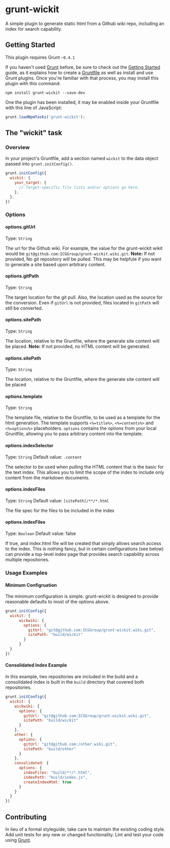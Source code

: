 # grunt-wickit

A simple plugin to generate static html from a Github wiki repo, including an index for search capability.

## Getting Started

This plugin requires Grunt `~0.4.1`

If you haven't used [Grunt](http://gruntjs.com/) before, be sure to check out the [Getting Started](http://gruntjs.com/getting-started) guide, as it explains how to create a [Gruntfile](http://gruntjs.com/sample-gruntfile) as well as install and use Grunt plugins. Once you're familiar with that process, you may install this plugin with this command:

```shell
npm install grunt-wickit --save-dev
```

One the plugin has been installed, it may be enabled inside your Gruntfile with this line of JavaScript:

```js
grunt.loadNpmTasks('grunt-wickit');
```

## The "wickit" task

### Overview
In your project's Gruntfile, add a section named `wickit` to the data object passed into `grunt.initConfig()`.

```js
grunt.initConfig({
  wickit: {
    your_target: {
      // Target-specific file lists and/or options go here.
    },
  },
})
```

### Options

#### options.gitUrl
Type: `String`

The url for the Github wiki.  For example, the value for the grunt-wickit wikit would be ```git@github.com:ICGGroup/grunt-wickit.wiki.git```.  **Note:** If not provided, No git repository will be pulled.  This may be helpfule if you want to generate a site based upon arbitrary content.

#### options.gitPath
Type: `String`

The target location for the git pull.  Also, the location used as the source for the conversion.  Even if ```gitUrl``` is not provided, files located in ```gitPath``` will still be converted. 


#### options.sitePath
Type: `String`

The location, relative to the Gruntfile, where the generate site content will be placed.  **Note:** If not provided, no HTML content will be generated.

#### options.sitePath
Type: `String`

The location, relative to the Gruntfile, where the generate site content will be placed

#### options.template
Type: `String`

The template file, relative to the Gruntfile, to be used as a template for the html generation.  The template supports ```<%=title%>```, ```<%=contents%>``` and ```<%=options%>``` placeholders.  ```options``` contains the options from your local Gruntfile, allowing you to pass arbitrary content into the template.

#### options.indexSelector
Type: `String`
Default value: `.content`

The selector to be used when pulling the HTML content that is the basic for the text index.  This allows you to limit the scope of the index to include only content from the markdown documents.

#### options.indexFiles
Type: `String`
Default value: `[sitePath]/**/*.html`

The file spec for the files to be included in the index

#### options.indexFiles
Type: `Boolean`
Default value: false

If true, and index.html file will be created that simply allows search access to the index.  This is nothing fancy, but in certain configurations (see below) can provide a top-level index page that provides search capability across multiple repositories.


### Usage Examples

#### Minimum Configruation

The minimum configuration is simple.   grunt-wickit is designed to provide reasonable defaults to most of the options above.  

```js
grunt.initConfig({
  wickit: {
      wickwiki: {
        options: {
          gitUrl: "git@github.com:ICGGroup/grunt-wickit.wiki.git",
          sitePath: "build/wickit"
        }
      }
  }
})
```

#### Consolidated Index Example

In this example, two repositories are included in the build and a consolidated index is built in the ```build``` directory that covered both repositories.

```js
grunt.initConfig({
  wickit: {
    wickwiki: {
      options: {
        gitUrl: "git@github.com:ICGGroup/grunt-wickit.wiki.git",
        sitePath: "build/wickit"
      }
    },
    other: {
      options: {
        gitUrl: "git@github.com:/other.wiki.git",
        sitePath: "build/other"
      }
    },
    consolidated: {
      options: {
        indexFiles: "build/**/*.html",
        indexPath: "build/index.js",
        createIndexHtml: true        
      }
    }
  }
})
```

## Contributing
In lieu of a formal styleguide, take care to maintain the existing coding style. Add unit tests for any new or changed functionality. Lint and test your code using [Grunt](http://gruntjs.com/).



